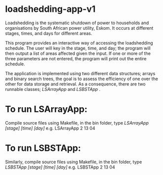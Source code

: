 # loadshedding-app-v1
Loadshedding is the systematic shutdown of power to households and organisations by South African power utility, Eskom. 
It occurs at different stages, times, and days for different areas.

This program provides an interactive way of accessing the loadshedding schedule. The user will key in the stage, 
time, and day; the program will then output a list of areas affected given the input. If one or more of 
the three parameters are not entered, the program will print out the entire schedule.

The application is implemented using two different data structures; arrays and binary search trees, the goal is to assess the efficiency
of one over the other for data storage and retrieval. As a consequence, there are two runnable classes; <i> LSArrayApp </i>
and <i> LSBSTApp </i>.

# To run LSArrayApp:

Compile source files using Makefile, in the bin folder, type <i> LSArrayApp [stage] [time] [day] </i>
e.g. LSArrayApp 2 13 04

# To run LSBSTApp:

Similarly, compile source files using Makefile, in the bin folder, type <i> LSBSTApp [stage] [time] [day] </i>
e.g. LSBSTApp 2 13 04